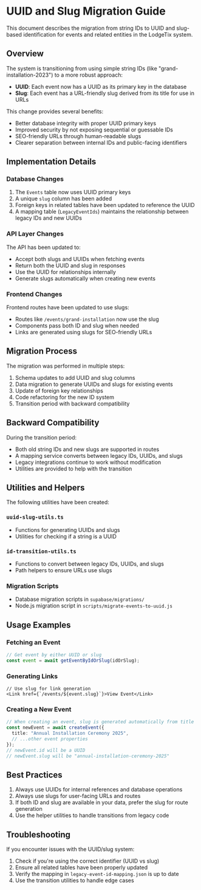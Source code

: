 # UUID and Slug Migration Guide

This document describes the migration from string IDs to UUID and slug-based identification for events and related entities in the LodgeTix system.

## Overview

The system is transitioning from using simple string IDs (like "grand-installation-2023") to a more robust approach:

- **UUID**: Each event now has a UUID as its primary key in the database
- **Slug**: Each event has a URL-friendly slug derived from its title for use in URLs

This change provides several benefits:
- Better database integrity with proper UUID primary keys
- Improved security by not exposing sequential or guessable IDs
- SEO-friendly URLs through human-readable slugs
- Clearer separation between internal IDs and public-facing identifiers

## Implementation Details

### Database Changes

1. The `Events` table now uses UUID primary keys
2. A unique `slug` column has been added
3. Foreign keys in related tables have been updated to reference the UUID
4. A mapping table (`LegacyEventIds`) maintains the relationship between legacy IDs and new UUIDs

### API Layer Changes

The API has been updated to:
- Accept both slugs and UUIDs when fetching events
- Return both the UUID and slug in responses
- Use the UUID for relationships internally
- Generate slugs automatically when creating new events

### Frontend Changes

Frontend routes have been updated to use slugs:
- Routes like `/events/grand-installation` now use the slug
- Components pass both ID and slug when needed
- Links are generated using slugs for SEO-friendly URLs

## Migration Process

The migration was performed in multiple steps:

1. Schema updates to add UUID and slug columns
2. Data migration to generate UUIDs and slugs for existing events
3. Update of foreign key relationships
4. Code refactoring for the new ID system
5. Transition period with backward compatibility

## Backward Compatibility

During the transition period:

- Both old string IDs and new slugs are supported in routes
- A mapping service converts between legacy IDs, UUIDs, and slugs
- Legacy integrations continue to work without modification
- Utilities are provided to help with the transition

## Utilities and Helpers

The following utilities have been created:

### `uuid-slug-utils.ts`
- Functions for generating UUIDs and slugs
- Utilities for checking if a string is a UUID

### `id-transition-utils.ts`
- Functions to convert between legacy IDs, UUIDs, and slugs
- Path helpers to ensure URLs use slugs

### Migration Scripts
- Database migration scripts in `supabase/migrations/`
- Node.js migration script in `scripts/migrate-events-to-uuid.js`

## Usage Examples

### Fetching an Event

```typescript
// Get event by either UUID or slug
const event = await getEventByIdOrSlug(idOrSlug);
```

### Generating Links

```tsx
// Use slug for link generation
<Link href={`/events/${event.slug}`}>View Event</Link>
```

### Creating a New Event

```typescript
// When creating an event, slug is generated automatically from title
const newEvent = await createEvent({
  title: "Annual Installation Ceremony 2025",
  // ...other event properties
});
// newEvent.id will be a UUID
// newEvent.slug will be "annual-installation-ceremony-2025"
```

## Best Practices

1. Always use UUIDs for internal references and database operations
2. Always use slugs for user-facing URLs and routes
3. If both ID and slug are available in your data, prefer the slug for route generation
4. Use the helper utilities to handle transitions from legacy code

## Troubleshooting

If you encounter issues with the UUID/slug system:

1. Check if you're using the correct identifier (UUID vs slug)
2. Ensure all related tables have been properly updated
3. Verify the mapping in `legacy-event-id-mapping.json` is up to date
4. Use the transition utilities to handle edge cases